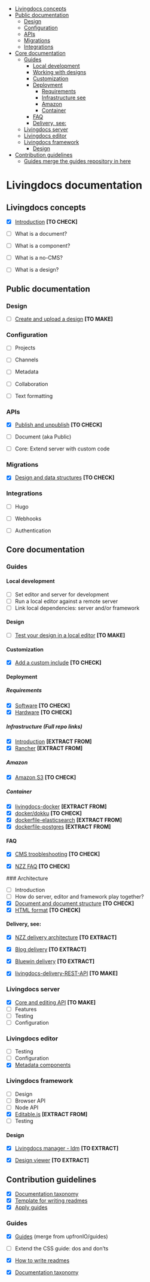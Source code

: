 - [Livingdocs concepts](#livingdocs-concepts)
- [Public documentation](#public-documentation)
  - [Design](#design)
  - [Configuration](#configuration)
  - [APIs](#apis)
  - [Migrations](#migrations)
  - [Integrations](#integrations)
- [Core documentation](#core-documentation)
  - [Guides](#guides)
    - [Local development](#local-development)
    - [Working with designs](#working-with-designs)
    - [Customization](#customization)
    - [Deployment](#deployment)
      - [Requirements](#requirements)
      - [Infrastructure see](#infrastructure-see)
      - [Amazon](#amazon)
      - [Container](#container)
    - [FAQ](#faq)
    - [Delivery, see:](#delivery-see)
  - [Livingdocs server](#livingdocs-server)
  - [Livingdocs editor](#livingdocs-editor)
  - [Livingdocs framework](#livingdocs-framework)
    - [Design](#design-1)
- [Contribution guidelines](#contribution-guidelines)
  - [Guides merge the guides repository in here](#guides-merge-the-guides-repository-in-here)




# Livingdocs documentation




## Livingdocs concepts

- [x] [Introduction](./livingdocs-concepts/introduction.md) **[TO CHECK]**
- [ ] What is a document?
- [ ] What is a component?
- [ ] What is a no-CMS?
- [ ] What is a design?




## Public documentation


### Design

- [ ] [Create and upload a design](./livingdocs-documentation/design)  **[TO MAKE]**


### Configuration

- [ ] Projects
- [ ] Channels
- [ ] Metadata
- [ ] Collaboration
- [ ] Text formatting


### APIs

- [x] [Publish and unpublish](./public-documentation/APIs/publish-plugin.md) **[TO CHECK]**
- [ ] Document (aka Public)
- [ ] Core: Extend server with custom code


### Migrations

- [x] [Design and data structures](./public-documentation/migrations/migrations.md)  **[TO CHECK]**


### Integrations

- [ ] Hugo
- [ ] Webhooks
- [ ] Authentication




## Core documentation


### Guides

#### Local development
- [ ] Set editor and server for development
- [ ] Run a local editor against a remote server
- [ ] Link local dependencies: server and/or framework

#### Design
- [ ] [Test your design in a local editor](./core-documentation/design) **[TO MAKE]**

#### Customization
- [x] [Add a custom include](./core-documentation/customization/add-custom-include.md) **[TO CHECK]**

#### Deployment

##### Requirements
- [x] [Software](./core-documentation/guides/deployment/requirements.md) **[TO CHECK]**
- [x] [Hardware](./core-documentation/guides/deployment/hardware-requirements.md) **[TO CHECK]**

##### Infrastructure (Full repo links)
- [x] [Introduction](https://github.com/upfrontIO/infrastructure) **[EXTRACT FROM]**
- [x] [Rancher](https://github.com/upfrontIO/livingdocs-rancher)  **[EXTRACT FROM]**

##### Amazon
- [x] [Amazon S3](./core-documentation/guides/amazon/amazon_s3.md) **[TO CHECK]**

##### Container
- [x] [livingdocs-docker](https://github.com/upfrontIO/livingdocs-docker) **[EXTRACT FROM]**
- [x]  [docker/dokku](./core-documentation/deployment/container/docker.md) **[TO CHECK]**
- [x] [dockerfile-elasticsearch](https://github.com/upfrontIO/dockerfile-elasticsearch) **[EXTRACT FROM]**
- [x] [dockerfile-postgres](https://github.com/upfrontIO/dockerfile-postgres) **[EXTRACT FROM]**

#### FAQ
- [x] [CMS troobleshooting](./core-documentation/guides/faq/nzzdev_cms-troubleshoot-guide_README.md) **[TO CHECK]**
- [x] [NZZ FAQ](./core-documentation/guides/faq/nzzdev_morpheus_livingdocs_README.md) **[TO CHECK]**


### Architecture

- [ ] Introduction
- [ ] How do server, editor and framework play together?
- [x] [Document and document structure](./core-documentation/architecture/nzzdev_nzz-standard_docs_html-format.md) **[TO CHECK]**
- [x] [HTML format](./core-documentation/architecture/nzzdev_nzz-standard_docs_json-format.md) **[TO CHECK]**

#### Delivery, see:
  - [x] [NZZ delivery architecture](https://github.com/nzzdev/cms-guide/tree/master/architecture) **[TO EXTRACT]**
  - [x] [Blog delivery](https://github.com/upfrontIO/livingdocs-delivery) **[TO EXTRACT]**
  - [x] [Bluewin delivery](https://github.com/upfrontIO/bluewin-delivery) **[TO EXTRACT]**
  - [x] [livingdocs-delivery-REST-API](./core-documentation/architecture/delivery) **[TO MAKE]**


### Livingdocs server

- [x] [Core and editing API](./core-documentation/livingdocs-server) **[TO MAKE]**
- [ ] Features
- [ ] Testing
- [ ] Configuration

### Livingdocs editor

  - [ ] Testing
  - [ ] Configuration
  - [x] [Metadata components](./core-documentation/livingdocs-editor/configurable-metadata-screen.md)

### Livingdocs framework

- [ ] Design
- [ ] Browser API
- [ ] Node API
- [x] [Editable.js](https://github.com/upfrontIO/editable.js) **[EXTRACT FROM]**
- [ ] Testing

#### Design

- [x] [Livingdocs manager - ldm](https://github.com/upfrontIO/livingdocs-manager) **[TO EXTRACT]**
- [x] [Design viewer](https://github.com/upfrontIO/livingdocs-design-viewer) **[TO EXTRACT]**




## Contribution guidelines

- [x] [Documentation taxonomy]()
- [x] [Template for writing readmes]()
- [x] [Apply guides](https://github.com/upfrontIO/apply-guides)

### Guides
- [x] [Guides](./contribution-guidelines/guides) (merge from upfronIO/guides)
- [ ] Extend the CSS guide: dos and don’ts
- [x] [How to write readmes](./contribution-guidelines/how-to-write-readmes.md)
- [x] [Documentation taxonomy](./contribution-guidelines/documentation-taxonomy.md)

